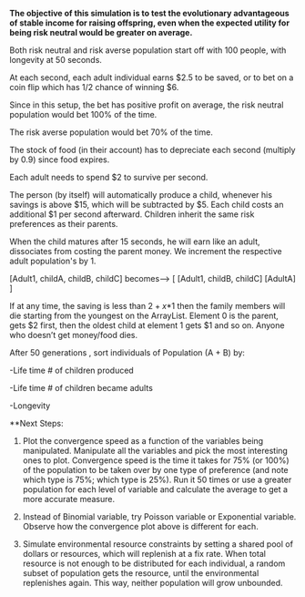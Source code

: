 **The objective of this simulation is to test the evolutionary advantageous of stable income for raising offspring, even when the expected utility for being risk neutral would be greater on average.**

Both risk neutral and risk averse population start off with 100 people, with longevity at 50 seconds.

At each second, each adult individual earns $2.5 to be saved, or to bet on a coin flip which has 1/2 chance of winning $6.

Since in this setup, the bet has positive profit on average, the risk neutral population would bet 100% of the time.

The risk averse population would bet 70% of the time.

The stock of food (in their account) has to depreciate each second (multiply by 0.9) since food expires.

Each adult needs to spend $2 to survive per second.

The person (by itself) will automatically produce a child, whenever his savings is above $15, which will be subtracted by $5. Each child costs an additional $1 per second afterward. Children inherit the same risk preferences as their parents.

When the child matures after 15 seconds, he will earn like an adult, dissociates from costing the parent money. We increment the respective adult population's by 1. 

[Adult1, childA, childB, childC]
becomes-->
[ [Adult1, childB, childC]
[AdultA] ]

If at any time, the saving is less than $2 + x*$1 then the family members will die starting from the youngest on the ArrayList. Element 0 is the parent, gets $2 first, then the oldest child at element 1 gets $1 and so on. Anyone who doesn’t get money/food dies. 

After 50 generations , sort individuals of Population (A + B) by:

-Life time # of children produced

-Life time # of children became adults

-Longevity

**Next Steps:

1) Plot the convergence speed as a function of the variables being manipulated. Manipulate all the variables and pick the most interesting ones to plot. Convergence speed is the time it takes for 75% (or 100%) of the population to be taken over by one type of preference (and note which type is 75%; which type is 25%). Run it 50 times or use a greater population for each level of variable and calculate the average to get a more accurate measure.

2) Instead of Binomial variable, try Poisson variable or Exponential variable. Observe how the convergence plot above is different for each.
3) Simulate environmental resource constraints by setting a shared pool of dollars or resources, which will replenish at a fix rate. When total resource is not enough to be distributed for each individual, a random subset of population gets the resource, until the environmental replenishes again. This way, neither population will grow unbounded.

